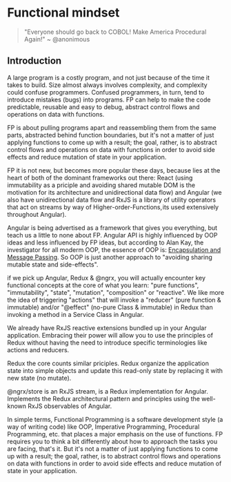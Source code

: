 # Functional mindset

> "Everyone should go back to COBOL! Make America Procedural Again!"
~ @anonimous

## Introduction

<p>
A large program is a costly program, and not just because of the time it takes to build. Size almost always involves complexity, and complexity could confuse programmers. Confused programmers, in turn, tend to introduce mistakes (bugs) into programs. FP can help to make the code predictable, reusable and easy to debug, abstract control flows and operations on data with functions.

FP is about pulling programs apart and reassembling them from the same parts, abstracted behind function boundaries, but it's not a matter of just applying functions to come up with a result; the goal, rather, is to abstract control flows and operations on data with functions in order to avoid side effects and reduce mutation of state in your application.

FP it is not new, but becomes more popular these days, because lies at the heart of both of the dominant frameworks out there: React (using immutability as a priciple and avoiding shared mutable DOM is the motivation for its architecture and unidirectional data flow) and Angular (we also have unidirectional data flow and RxJS is a library of utility operators that act on streams by way of Higher-order-Functions, its used extensively throughout Angular). 

Angular is being advertised as a framework that gives you everything, but teach us a little to none about FP.
Angular API is highly influenced by OOP ideas and less influenced by FP ideas, but  according to Alan Kay, the investigator for all moderm OOP, the essence of OOP is: [Encapsulation and Message Passing](http://lists.squeakfoundation.org/pipermail/squeak-dev/1998-October/017019.html). So OOP is just another approach to "avoiding sharing mutable state and side-effects".

if we pick up Angular, Redux & @ngrx, you will actually encounter key functional concepts at the core of what you learn: "pure functions", "immutability", "state", "mutation", "composition" or "reactive". We like more the idea of triggering "actions" that will invoke a 
"reducer" (pure function & immutable) and/or "@effect" (no-pure Class & immutable) in Redux than invoking a method in a Service Class in Angular.

We already have RxJS reactive extensions bundled up in your Angular application. Embracing their power will allow you to use the principles of Redux without having the need to introduce specific terminologies like actions and reducers.

Redux the core counts similar priciples. Redux organize the application state into simple objects and update this read-only state by replacing it with new state (no mutate). 

@ngrx/store is an RxJS stream, is a Redux implementation for Angular. Implements the Redux architectural pattern and principles using the well-known RxJS observables of Angular.

In simple terms, Functional Programming is a software development style (a way of writing code) like OOP, Imperative Programming,  Procedural Programming, etc. that places a major emphasis on the use of functions. FP requires you to think a bit differently about how to approach the tasks you are facing, that's it. But it's not a matter of just applying functions to come up with a result; the goal, rather, is to abstract control flows and operations on data with functions in order to avoid side effects and reduce mutation of state in your application.
</p>

  
